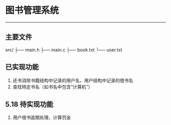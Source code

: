 # 图书管理系统

---

## 主要文件

src/
├── main.h
├── main.c
├── book.txt
└── user.txt

## 已实现功能

1. 还书消除书籍结构中记录的用户名，用户结构中记录的借书名
2. 查找特定书名（如书名中包含“计算机”）

## 5.18 待实现功能

1. 用户借书逾期处理，计算罚金
